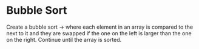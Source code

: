 # Bubble Sort

Create a bubble sort -> where each element in an array is compared to the next to it and they are swapped if the one on the left is larger than the one on the right. Continue until the array is sorted.